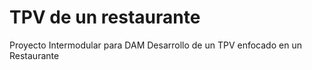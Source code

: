 # TPV de un restaurante
Proyecto Intermodular para DAM
Desarrollo de un TPV enfocado en un Restaurante
